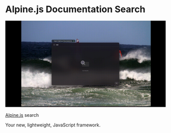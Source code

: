 # Alpine.js Documentation Search

![Raycast Alpine.js Search](media/alpinejs.gif)

[Alpine.js](https://alpinejs.dev/) search

Your new, lightweight, JavaScript framework.
